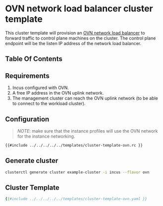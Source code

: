 # OVN network load balancer cluster template

This cluster template will provision an [OVN network load balancer] to forward traffic to control plane machines on the cluster. The control plane endpoint will be the listen IP address of the network load balancer.

## Table Of Contents

<!-- toc -->

## Requirements

1. Incus configured with OVN.
2. A free IP address in the OVN uplink network.
3. The management cluster can reach the OVN uplink network (to be able to connect to the workload cluster).

## Configuration

> *NOTE*: make sure that the instance profiles will use the OVN network for the instance networking.

```bash
{{#include ../../../../../templates/cluster-template-ovn.rc }}
```

## Generate cluster

```bash
clusterctl generate cluster example-cluster -i incus --flavor ovn
```

## Cluster Template

```yaml
{{#include ../../../../../templates/cluster-template-ovn.yaml }}
```

<!-- links -->
[OVN network load balancer]: https://linuxcontainers.org/incus/docs/main/howto/network_load_balancers/
